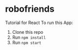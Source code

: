 # robofriends
Tutorial for React
To run this App:

1. Clone this repo
2. Run `npm install`
3. Run `npm start`
